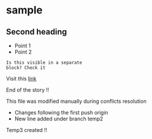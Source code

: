 # sample
## Second heading

* Point 1
* Point 2

```
Is this visible in a separate
block? Check it
```

Visit this [link](https://www.google.com)

End of the story !!

This file was modified manually during conflicts resolution

- Changes following the first push origin 
- New line added under branch temp2

Temp3 created !!
